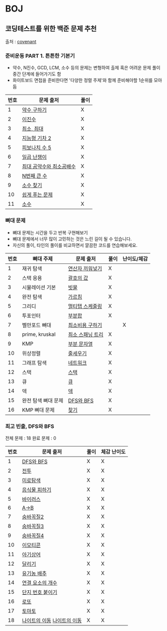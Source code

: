 # BOJ

## 코딩테스트를 위한 백준 문제 추천

출처 : [covenant](https://covenant.tistory.com/220)

### 준비운동 PART 1. 튼튼한 기본기

- 약수, N진수, GCD, LCM, 소수 등의 문제는 변형하여 출제 혹은 어려운 문제 풀이 중간 단계에 들어가기도 함
- 화이트보드 면접을 준비한다면 '다양한 정렬 주제'와 함께 준비해야할 1순위를 모아둠

| 번호 | 문제 출저                                                        | 풀이 |
| ---- | ---------------------------------------------------------------- | ---- |
| 1    | [약수 구하기](https://www.acmicpc.net/problem/2501)              | X    |
| 2    | [이진수](https://www.acmicpc.net/problem/2226)                   | X    |
| 3    | [최소, 최대](https://www.acmicpc.net/problem/10818)              | X    |
| 4    | [지능형 기차 2](https://www.acmicpc.net/problem/2460)            | X    |
| 5    | [피보나치 수 5](https://www.acmicpc.net/problem/10870)           | X    |
| 6    | [일곱 난쟁이](https://www.acmicpc.net/problem/2309)              | X    |
| 7    | [최대 공약수와 최소공배수](https://www.acmicpc.net/problem/2609) | X    |
| 8    | [N번째 큰 수](https://www.acmicpc.net/problem/2075)              | X    |
| 9    | [소수 찾기](https://www.acmicpc.net/problem/1978)                | X    |
| 10   | [쉽게 푸는 문제](https://www.acmicpc.net/problem/1292)           | X    |
| 11   | [소수](https://www.acmicpc.net/problem/1312)                     | X    |

### 뼈대 문제

- 뼈대 문제는 시간을 두고 반복 구현해보기
- 뼈대 문제에서 너무 많이 고민하는 것은 느린 길이 될 수 있습니다.
- 자신의 풀이, 타인의 풀이를 비교하면서 깔끔한 코드를 연습해보세요.

| 번호 | 뼈대 주제           | 문제 출저                                                | 풀이 | 난이도/체감 |
| ---- | ------------------- | -------------------------------------------------------- | ---- | ----------- |
| 1    | 재귀 탐색           | [연산자 끼워넣기](https://www.acmicpc.net/problem/14888) | X    |             |
| 2    | 스택 응용           | [괄호의 값](https://www.acmicpc.net/problem/2504)        | X    |             |
| 3    | 시뮬레이션 기본     | [빗물](https://www.acmicpc.net/problem/14719)            | X    |             |
| 4    | 완전 탐색           | [가르침](https://www.acmicpc.net/problem/1062)           | X    |             |
| 5    | 그리디              | [멀티탭 스케줄링](https://www.acmicpc.net/problem/1700)  | X    |             |
| 6    | 투포인터            | [부분합](https://www.acmicpc.net/problem/1806)           | X    |             |
| 7    | 벨만포드 뼈대       | [최소비용 구하기](https://www.acmicpc.net/problem/1916)  |      | X           |
| 8    | prime, kruskal      | [최소 스패닝 트리](https://www.acmicpc.net/problem/1197) | X    |             |
| 9    | KMP                 | [부분 문자열](https://www.acmicpc.net/problem/6550)      | X    |             |
| 10   | 위상정렬            | [줄세우기](https://www.acmicpc.net/problem/1681)         | X    |             |
| 11   | 그래프 탐색         | [네트워크](https://www.acmicpc.net/problem/1468)         | X    |             |
| 12   | 스택                | [스택](https://www.acmicpc.net/problem/10828)            | X    |             |
| 13   | 큐                  | [큐](https://www.acmicpc.net/problem/10845)              | X    |             |
| 14   | 덱                  | [덱](https://www.acmicpc.net/problem/10866)              | X    |             |
| 15   | 완전 탐색 뼈대 문제 | [DFS와 BFS](https://www.acmicpc.net/problem/1260)        | X    |
| 16   | KMP 뼈대 문제       | [찾기](https://www.acmicpc.net/problem/1786)             | X    |

### 최고 빈출, DFS와 BFS

전체 문제 : 18
완료 문제 : 0

| 번호 | 문제 출저                                                                                                    | 풀이 | 체감 난이도 |
| ---- | ------------------------------------------------------------------------------------------------------------ | ---- | ----------- |
| 1    | [DFS와 BFS](https://www.acmicpc.net/problem/1260)                                                            | X    | X           |
| 2    | [전투](https://www.acmicpc.net/problem/1303)                                                                 | X    | X           |
| 3    | [미로탐색](https://www.acmicpc.net/problem/2178)                                                             | X    | X           |
| 4    | [음식물 피하기](https://www.acmicpc.net/problem/1743)                                                        | X    | X           |
| 5    | [바이러스](https://www.acmicpc.net/problem/2606)                                                             | X    | X           |
| 6    | [A->B](https://www.acmicpc.net/problem/16953)                                                                | X    | X           |
| 7    | [숨바꼭질2](https://www.acmicpc.net/problem/12851)                                                           | X    | X           |
| 8    | [숨바꼭질3](https://www.acmicpc.net/problem/13549)                                                           | X    | X           |
| 9    | [숨바꼭질4](https://www.acmicpc.net/problem/13913)                                                           | X    | X           |
| 10   | [이모티콘](https://www.acmicpc.net/problem/14226)                                                            | X    | X           |
| 11   | [아기상어](https://www.acmicpc.net/problem/16236)                                                            | X    | X           |
| 12   | [달리기](https://www.acmicpc.net/problem/2517)                                                               | X    | X           |
| 13   | [유기농 배추](https://www.acmicpc.net/problem/1012)                                                          | X    | X           |
| 14   | [연결 요소의 개수](https://www.acmicpc.net/problem/11724)                                                    | X    | X           |
| 15   | [단지 번호 붙이기](https://www.acmicpc.net/problem/2667)                                                     | X    | X           |
| 16   | [로또](https://www.acmicpc.net/problem/2758)                                                                 | X    | X           |
| 17   | [토마토](https://www.acmicpc.net/problem/7569)                                                               | X    | X           |
| 18   | [나이트의 이동](https://www.acmicpc.net/problem/7562) [나이트의 이동](https://www.acmicpc.net/problem/13571) | X    | X           |
